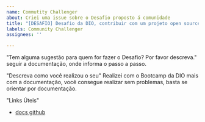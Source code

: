 ```yaml
---
name: Commutity Challenger
about: Criei uma issue sobre o Desafio proposto á comunidade
title: "[DESAFIO] Desafio da DIO, contribuir com um projeto open source no GitHub "
labels: Community Challenger
assignees: ''

---
```


"Tem alguma sugestão para quem for fazer o Desafio? Por favor descreva."
seguir a documentação, onde informa o passo a passo.

"Descreva como você realizou o seu"
Realizei com o Bootcamp da DIO mais com a documentação, você consegue realizar sem problemas, basta se orientar por documentação.

"Links Úteis"
- [docs github](https://docs.github.com/pt/get-started/writing-on-github/getting-started-with-writing-and-formatting-on-github/basic-writing-and-formatting-syntax)
